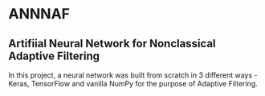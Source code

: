 # ANNNAF
## Artifiial Neural Network for Nonclassical Adaptive Filtering
In this project, a neural network was built from scratch in 3 different ways - Keras, TensorFlow and vanilla NumPy for the purpose of Adaptive Filtering.
